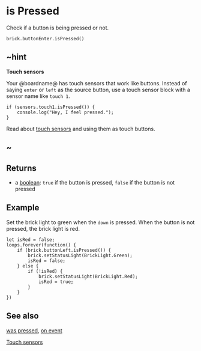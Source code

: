 # is Pressed

Check if a button is being pressed or not.

```sig
brick.buttonEnter.isPressed()
```

## ~hint

**Touch sensors**

Your @boardname@ has touch sensors that work like buttons. Instead of saying `enter` or `left` as the source button, use a touch sensor block with a sensor name like `touch 1`.

```block
if (sensors.touch1.isPressed()) {
    console.log("Hey, I feel pressed.");
}
```

Read about [touch sensors](/reference/sensors/touch-sensor) and using them as touch buttons.

## ~

## Returns

* a [boolean](types/boolean): `true` if the button is pressed, `false` if the button is not pressed

## Example

Set the brick light to green when the `down` is pressed. When the button is not pressed, the brick light is red.

```blocks
let isRed = false;
loops.forever(function() {
    if (brick.buttonLeft.isPressed()) {
        brick.setStatusLight(BrickLight.Green);
        isRed = false;
    } else {
        if (!isRed) {
            brick.setStatusLight(BrickLight.Red);
            isRed = true;
        }
    }
})
```

## See also

[was pressed](/reference/brick/button/was-pressed),
[on event](/reference/brick/button/on-event)

[Touch sensors](/reference/sensors/touch-sensor)